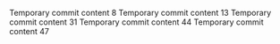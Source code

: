 Temporary commit content 8
Temporary commit content 13
Temporary commit content 31
Temporary commit content 44
Temporary commit content 47
